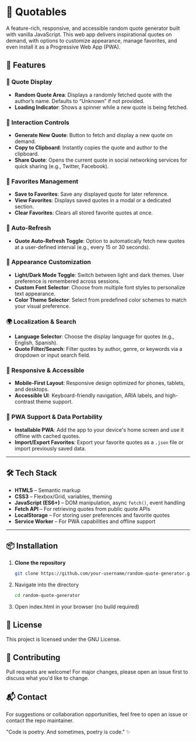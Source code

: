 # 🌟 Quotables

A feature-rich, responsive, and accessible random quote generator built with vanilla JavaScript. This web app delivers inspirational quotes on demand, with options to customize appearance, manage favorites, and even install it as a Progressive Web App (PWA).

## 🚀 Features

### 📝 Quote Display
- **Random Quote Area**: Displays a randomly fetched quote with the author’s name. Defaults to “Unknown” if not provided.
- **Loading Indicator**: Shows a spinner while a new quote is being fetched.

### 🎲 Interaction Controls
- **Generate New Quote**: Button to fetch and display a new quote on demand.
- **Copy to Clipboard**: Instantly copies the quote and author to the clipboard.
- **Share Quote**: Opens the current quote in social networking services for quick sharing (e.g., Twitter, Facebook).

### 💾 Favorites Management
- **Save to Favorites**: Save any displayed quote for later reference.
- **View Favorites**: Displays saved quotes in a modal or a dedicated section.
- **Clear Favorites**: Clears all stored favorite quotes at once.

### 🔄 Auto-Refresh
- **Quote Auto-Refresh Toggle**: Option to automatically fetch new quotes at a user-defined interval (e.g., every 15 or 30 seconds).

### 🎨 Appearance Customization
- **Light/Dark Mode Toggle**: Switch between light and dark themes. User preference is remembered across sessions.
- **Custom Font Selector**: Choose from multiple font styles to personalize text appearance.
- **Color Theme Selector**: Select from predefined color schemes to match your visual preference.

### 🌍 Localization & Search
- **Language Selector**: Choose the display language for quotes (e.g., English, Spanish).
- **Quote Filter/Search**: Filter quotes by author, genre, or keywords via a dropdown or input search field.

### 📱 Responsive & Accessible
- **Mobile-First Layout**: Responsive design optimized for phones, tablets, and desktops.
- **Accessible UI**: Keyboard-friendly navigation, ARIA labels, and high-contrast theme support.

### 💾 PWA Support & Data Portability
- **Installable PWA**: Add the app to your device's home screen and use it offline with cached quotes.
- **Import/Export Favorites**: Export your favorite quotes as a `.json` file or import previously saved data.

---

## 🛠️ Tech Stack

- **HTML5** – Semantic markup
- **CSS3** – Flexbox/Grid, variables, theming
- **JavaScript (ES6+)** – DOM manipulation, async `fetch()`, event handling
- **Fetch API** – For retrieving quotes from public quote APIs
- **LocalStorage** – For storing user preferences and favorite quotes
- **Service Worker** – For PWA capabilities and offline support

---

## 📦 Installation

1. **Clone the repository**
   ```bash
   git clone https://github.com/your-username/random-quote-generator.git
   ```
   
2. Navigate into the directory
   ```bash
   cd random-quote-generator
   ```
   
3. Open index.html in your browser (no build required)

## 📄 License
This project is licensed under the GNU License.

## 🤝 Contributing
Pull requests are welcome! For major changes, please open an issue first to discuss what you'd like to change.

## 📬 Contact
For suggestions or collaboration opportunities, feel free to open an issue or contact the repo maintainer.

"Code is poetry. And sometimes, poetry is code." ✨
